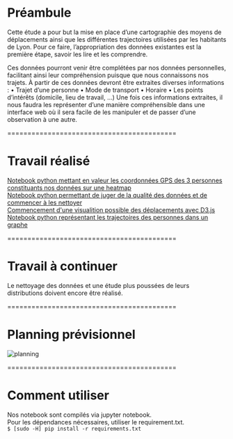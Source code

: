 # Préambule

Cette étude a pour but la mise en place d’une cartographie des moyens de déplacements ainsi que les différentes trajectoires utilisées par les habitants de Lyon. 
Pour ce faire, l’appropriation des données existantes est la première étape, savoir les lire et les comprendre.

Ces données pourront venir être complétées par nos données personnelles, facilitant ainsi leur compréhension puisque que nous connaissons nos trajets.
À partir de ces données devront être extraites diverses informations :
•	Trajet d’une personne
•	Mode de transport
•	Horaire
•	Les points d’intérêts (domicile, lieu de travail, …)
Une fois ces informations extraites, il nous faudra les représenter d’une manière compréhensible dans une interface web où il sera facile de les manipuler et de passer d’une observation à une autre.

==========================================

# Travail réalisé

[Notebook python mettant en valeur les coordonnées GPS des 3 personnes constituants nos données sur une heatmap](http://nbviewer.jupyter.org/github/AmigoCap/CampusFlow/blob/master/01-Etude_preliminaire.ipynb)  
[Notebook python permettant de juger de la qualité des données et de commencer à les nettoyer](http://nbviewer.jupyter.org/github/AmigoCap/CampusFlow/blob/master/02-Donn%C3%A9es_Test.ipynb)  
[Commencement d'une visualition possible des déplacements avec D3.js](https://bl.ocks.org/LucLafond/raw/a3e8b9c7bff410ee8cad977009cb64c0/fd4b009ea4764f23670ef742dee94e431f290131/)  
[Notebook python représentant les trajectoires des personnes dans un graphe](http://nbviewer.jupyter.org/github/AmigoCap/CampusFlow/blob/master/03_Affichage_dynamique_de_trajectoire.ipynb)  

==========================================

# Travail à continuer

Le nettoyage des données et une étude plus poussées de leurs distributions doivent encore être réalisé.

==========================================

# Planning prévisionnel

![planning](https://image.noelshack.com/fichiers/2018/10/2/1520303009-planning.png)

==========================================

# Comment utiliser

Nos notebook sont compilés via jupyter notebook.  
Pour les dépendances nécessaires, utiliser le requirement.txt.  
```$ [sudo -H] pip install -r requirements.txt```
